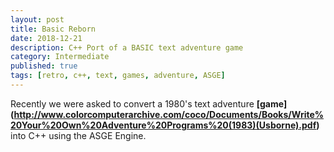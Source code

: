 ```yaml
---
layout: post
title: Basic Reborn
date: 2018-12-21
description: C++ Port of a BASIC text adventure game
category: Intermediate
published: true
tags: [retro, c++, text, games, adventure, ASGE]
---
```


Recently we were asked to convert a 1980's text adventure **[game] (http://www.colorcomputerarchive.com/coco/Documents/Books/Write%20Your%20Own%20Adventure%20Programs%20(1983)(Usborne).pdf)** into C++ using the
ASGE Engine.